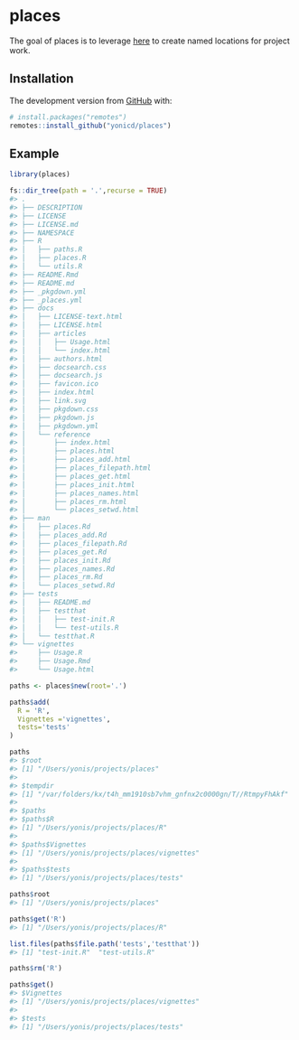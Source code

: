 
<!-- README.md is generated from README.Rmd. Please edit that file -->

# places

<!-- badges: start -->

<!-- badges: end -->

The goal of places is to leverage [here](https://github.com/r-lib/here)
to create named locations for project work.

## Installation

The development version from [GitHub](https://github.com/) with:

``` r
# install.packages("remotes")
remotes::install_github("yonicd/places")
```

## Example

``` r
library(places)
```

``` r
fs::dir_tree(path = '.',recurse = TRUE)
#> .
#> ├── DESCRIPTION
#> ├── LICENSE
#> ├── LICENSE.md
#> ├── NAMESPACE
#> ├── R
#> │   ├── paths.R
#> │   ├── places.R
#> │   └── utils.R
#> ├── README.Rmd
#> ├── README.md
#> ├── _pkgdown.yml
#> ├── _places.yml
#> ├── docs
#> │   ├── LICENSE-text.html
#> │   ├── LICENSE.html
#> │   ├── articles
#> │   │   ├── Usage.html
#> │   │   └── index.html
#> │   ├── authors.html
#> │   ├── docsearch.css
#> │   ├── docsearch.js
#> │   ├── favicon.ico
#> │   ├── index.html
#> │   ├── link.svg
#> │   ├── pkgdown.css
#> │   ├── pkgdown.js
#> │   ├── pkgdown.yml
#> │   └── reference
#> │       ├── index.html
#> │       ├── places.html
#> │       ├── places_add.html
#> │       ├── places_filepath.html
#> │       ├── places_get.html
#> │       ├── places_init.html
#> │       ├── places_names.html
#> │       ├── places_rm.html
#> │       └── places_setwd.html
#> ├── man
#> │   ├── places.Rd
#> │   ├── places_add.Rd
#> │   ├── places_filepath.Rd
#> │   ├── places_get.Rd
#> │   ├── places_init.Rd
#> │   ├── places_names.Rd
#> │   ├── places_rm.Rd
#> │   └── places_setwd.Rd
#> ├── tests
#> │   ├── README.md
#> │   ├── testthat
#> │   │   ├── test-init.R
#> │   │   └── test-utils.R
#> │   └── testthat.R
#> └── vignettes
#>     ├── Usage.R
#>     ├── Usage.Rmd
#>     └── Usage.html
```

``` r
paths <- places$new(root='.')
```

``` r
paths$add(
  R = 'R',
  Vignettes ='vignettes',
  tests='tests'
)
```

``` r
paths
#> $root
#> [1] "/Users/yonis/projects/places"
#> 
#> $tempdir
#> [1] "/var/folders/kx/t4h_mm1910sb7vhm_gnfnx2c0000gn/T//RtmpyFhAkf"
#> 
#> $paths
#> $paths$R
#> [1] "/Users/yonis/projects/places/R"
#> 
#> $paths$Vignettes
#> [1] "/Users/yonis/projects/places/vignettes"
#> 
#> $paths$tests
#> [1] "/Users/yonis/projects/places/tests"
```

``` r
paths$root
#> [1] "/Users/yonis/projects/places"
```

``` r
paths$get('R')
#> [1] "/Users/yonis/projects/places/R"
```

``` r
list.files(paths$file.path('tests','testthat'))
#> [1] "test-init.R"  "test-utils.R"
```

``` r
paths$rm('R')
```

``` r
paths$get()
#> $Vignettes
#> [1] "/Users/yonis/projects/places/vignettes"
#> 
#> $tests
#> [1] "/Users/yonis/projects/places/tests"
```
